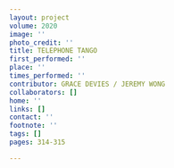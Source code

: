 ```yaml
---
layout: project
volume: 2020
image: ''
photo_credit: ''
title: TELEPHONE TANGO
first_performed: ''
place: ''
times_performed: ''
contributor: GRACE DEVIES / JEREMY WONG
collaborators: []
home: ''
links: []
contact: ''
footnote: ''
tags: []
pages: 314-315

---
```




